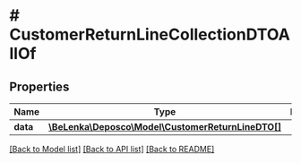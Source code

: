 # # CustomerReturnLineCollectionDTOAllOf

## Properties

Name | Type | Description | Notes
------------ | ------------- | ------------- | -------------
**data** | [**\BeLenka\Deposco\Model\CustomerReturnLineDTO[]**](CustomerReturnLineDTO.md) |  | [optional]

[[Back to Model list]](../../README.md#models) [[Back to API list]](../../README.md#endpoints) [[Back to README]](../../README.md)
